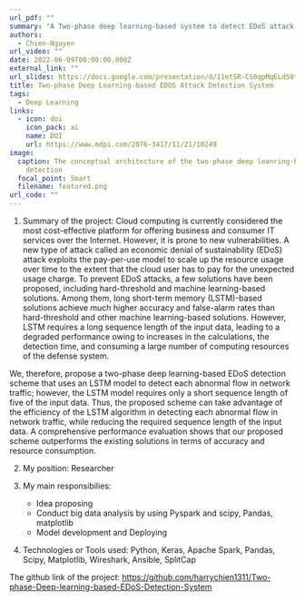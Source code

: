 ```yaml
---
url_pdf: ""
summary: "A Two-phase deep learning-based system to detect EDoS attack in Cloud-based systems"
authors:
  - Chien-Nguyen
url_video: ""
date: 2022-06-09T00:00:00.000Z
external_link: ""
url_slides: https://docs.google.com/presentation/d/11etSR-CS0qpMqELd50tTFbj7WJ_iT3BNNl2-WbTfif0/edit?usp=sharing
title: Two-phase Deep Learning-based EDOS Attack Detection System
tags:
  - Deep Learning
links:
  - icon: doi
    icon_pack: ai
    name: DOI
    url: https://www.mdpi.com/2076-3417/11/21/10249
image:
  caption: The conceptual architecture of the two-phase deep leanring-based EDoS
    detection
  focal_point: Smart
  filename: featured.png
url_code: ""
---
```

1. Summary of the project: Cloud computing is currently considered the most cost-effective platform for offering business and consumer IT services over the Internet. However, it is prone to new vulnerabilities. A new type of attack called an economic denial of sustainability (EDoS) attack exploits the pay-per-use model to scale up the resource usage over time to the extent that the cloud user has to pay for the unexpected usage charge. To prevent EDoS attacks, a few solutions have been proposed, including hard-threshold and machine learning-based solutions. Among them, long short-term memory (LSTM)-based solutions achieve much higher accuracy and false-alarm rates than hard-threshold and other machine learning-based solutions. However, LSTM requires a long sequence length of the input data, leading to a degraded performance owing to increases in the calculations, the detection time, and consuming a large number of computing resources of the defense system. 

We, therefore, propose a two-phase deep learning-based EDoS detection scheme that uses an LSTM model to detect each abnormal flow in network traffic; however, the LSTM model requires only a short sequence length of five of the input data. Thus, the proposed scheme can take advantage of the efficiency of the LSTM algorithm in detecting each abnormal flow in network traffic, while reducing the required sequence length of the input data. A comprehensive performance evaluation shows that our proposed scheme outperforms the existing solutions in terms of accuracy and resource consumption.

2. My position: Researcher

3. My main responsibilies: 
    - Idea proposing
    - Conduct big data analysis by using Pyspark and scipy, Pandas, matplotlib
    - Model development and Deploying 

4. Technologies or Tools used: Python, Keras, Apache Spark, Pandas, Scipy, Matplotlib, Wireshark, Ansible, SplitCap



The github link of the project: https://github.com/harrychien1311/Two-phase-Deep-learning-based-EDoS-Detection-System
